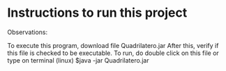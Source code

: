 # Instructions to run this project

Observations:

To execute this program, download file Quadrilatero.jar
After this, verify if this file is checked to be executable.
To run, do double click on this file or type on terminal (linux)
  $java -jar Quadrilatero.jar
